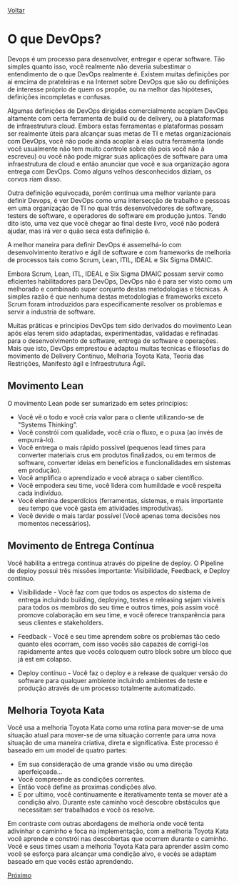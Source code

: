 [Voltar](https://github.com/lucasfantacuci/DevOpsRevelado/blob/master/README.md)


# O que  DevOps?


Devops é um processo para desenvolver, entregar e operar software. 
Tão simples quanto isso, você realmente não deveria subestimar o 
entendimento de o que DevOps realmente é. Existem muitas definições 
por ai emcima de prateleiras e na Internet sobre DevOps que são ou
definições de interesse próprio de quem os propõe, ou na melhor das
hipóteses, definições incompletas e confusas.


Algumas definições de DevOps dirigidas comercialmente acoplam DevOps 
altamente com certa ferramenta de build ou de delivery, ou à plataformas 
de infraestrutura cloud. Embora estas ferramentas e plataformas possam ser
realmente úteis para alcançar suas metas de TI e metas organizacionais com 
DevOps, você não pode ainda acoplar à elas outra ferramenta (onde você 
usualmente não tem muito controle sobre ela pois você não à escreveu) ou 
você não pode migrar suas aplicações de software para uma infraestrutura de
cloud e então anunciar que você e sua organização agora entrega com DevOps.
Como alguns velhos desconhecidos diziam, os corvos riam disso. 


Outra definição equivocada, porém continua uma melhor variante para definir
Devops, é ver DevOps como uma intersecção de trabalho e pessoas em uma 
organização de TI no qual trás desenvolvedores de software, testers de software,
e operadores de software em produção juntos. Tendo dito isto, uma vez que você
chegar ao final deste livro, você não poderá ajudar, mas irá ver o quão seca
esta definição é.
 

A melhor maneira para definir DevOps é assemelhá-lo com desenvolvimento iterativo 
e ágil de software e com frameworks de melhoria de processos tais como Scrum, Lean,
ITIL, IDEAL e Six Sigma DMAIC.


Embora Scrum, Lean, ITL, IDEAL e Six Sigma DMAIC possam servir como eficientes 
habilitadores para DevOps, DevOps não é para ser visto como um melhorado e combinado
super conjunto destas metodologias e técnicas. A simples razão é que nenhuma destas
metodologias e frameworks exceto Scrum foram introduzidos para especificamente
resolver os problemas e servir a industria de software.


Muitas práticas e principios DevOps tem sido derivados do movimento Lean após elas
terem sido adaptadas, experimentadas, validadas e refinadas para o desenvolvimento 
de software, entrega de software e operações. Mais que isto, DevOps emprestou
e adaptou muitas tecnicas e filosofias do movimento de Delivery Continuo, 
Melhoria Toyota Kata, Teoria das Restrições, Manifesto ágil e Infraestrutura Ágil.


## Movimento Lean


O movimento Lean pode ser sumarizado em setes princípios:


- Você vê o todo e você cria valor para o cliente utilizando-se de "Systems Thinking".
- Você constrói com qualidade, você cria o fluxo, e o puxa (ao invés de empurrá-lo).
- Você entrega o mais rápido possível (pequenos lead times para converter materiais 
crus em produtos finalizados, ou em termos de software, converter ideias em benefícios
e funcionalidades em sistemas em produção).
- Você amplifica o aprendizado e você abraça o saber científico.
- Você empodera seu time, você lidera com humildade e você respeita cada indivíduo.
- Você elemina desperdícios (ferramentas, sistemas, e mais importante seu tempo que você
gasta em atividades improdutivas).
- Você devide o mais tardar possível (Você apenas toma decisões nos momentos necessários).


## Movimento de Entrega Contínua


Você habilita a entrega contínua através do pipeline de deploy. O Pipeline de deploy possui três
missões importante: Visibilidade, Feedback, e Deploy contínuo.


- Visibilidade - Você faz com que todos os aspectos do sistema de entrega
incluindo building, deploying, testes e releasing sejam visíveis para 
todos os membros do seu time e outros times, pois assim você promove colaboração
em seu time, e você oferece transparência para seus clientes e stakeholders.


- Feedback - Você e seu time aprendem sobre os problemas tão cedo quanto eles ocorram,
com isso vocês são capazes de corrigí-los rapidamente antes que vocês coloquem outro
block sobre um bloco que já est em colapso.


- Deploy contínuo - Você faz o deploy e a release de qualquer versão do software para 
qualquer ambiente incluindo ambientes de teste e produção através de um processo
totalmente automatizado.


## Melhoria Toyota Kata


Você usa a melhoria Toyota Kata como uma rotina para mover-se de uma
situação atual para mover-se de uma situação corrente para uma nova situação
de uma maneira criativa, direta e significativa. Este processo é baseado em um model
de quatro partes: 


- Em sua consideração de uma grande visão ou uma direção aperfeiçoada...
- Você compreende as condições correntes.
- Então você define as proximas condições alvo.
- E por ultimo, você continuamente e iterativamente tenta se mover até a condição alvo. Durante este caminho você descobre obstáculos que necessitam ser trabalhados e você os resolve. 


Em contraste com outras abordagens de melhoria onde você tenta adivinhar o caminho e foca na implementação, com a melhoria Toyota Kata você aprende e constrói nas descobertas que ocorrem durante o caminho. Você e seus times usam a melhoria Toyota Kata para aprender assim como você se esforça para alcançar uma condição alvo, e vocês se adaptam baseado em que vocês estão aprendendo.


[Próximo]()
